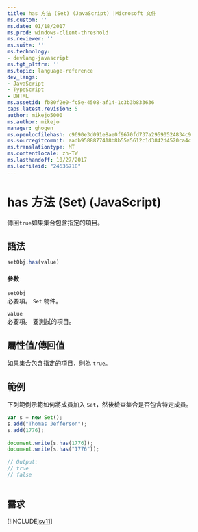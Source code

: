 ```yaml
---
title: has 方法 (Set) (JavaScript) |Microsoft 文件
ms.custom: ''
ms.date: 01/18/2017
ms.prod: windows-client-threshold
ms.reviewer: ''
ms.suite: ''
ms.technology:
- devlang-javascript
ms.tgt_pltfrm: ''
ms.topic: language-reference
dev_langs:
- JavaScript
- TypeScript
- DHTML
ms.assetid: fb80f2e0-fc5e-4508-af14-1c3b3b833636
caps.latest.revision: 5
author: mikejo5000
ms.author: mikejo
manager: ghogen
ms.openlocfilehash: c9690e3d091e8ae0f9670fd737a29590524834c9
ms.sourcegitcommit: aadb9588877418b8b55a5612c1d3842d4520ca4c
ms.translationtype: MT
ms.contentlocale: zh-TW
ms.lasthandoff: 10/27/2017
ms.locfileid: "24636718"
---
```

# <a name="has-method-set-javascript"></a>has 方法 (Set) (JavaScript)
傳回`true`如果集合包含指定的項目。  
  
## <a name="syntax"></a>語法  
  
```JavaScript  
setObj.has(value)  
```  
  
#### <a name="parameters"></a>參數  
 `setObj`  
 必要項。 `Set` 物件。  
  
 `value`  
 必要項。 要測試的項目。  
  
## <a name="property-valuereturn-value"></a>屬性值/傳回值  
 如果集合包含指定的項目，則為 `true`。  
  
## <a name="example"></a>範例  
 下列範例示範如何將成員加入 `Set`，然後檢查集合是否包含特定成員。  
  
```JavaScript  
var s = new Set();  
s.add("Thomas Jefferson");  
s.add(1776);  
  
document.write(s.has(1776));  
document.write(s.has("1776"));  
  
// Output:  
// true  
// false  
  
```  
  
## <a name="requirements"></a>需求  
 [!INCLUDE[jsv11](../../javascript/reference/includes/jsv11-md.md)]